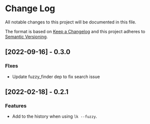 # Change Log

All notable changes to this project will be documented in this file.

The format is based on [Keep a Changelog](https://keepachangelog.com/en/1.0.0/) and this project adheres to [Semantic Versioning](https://semver.org/).

## [2022-09-16] - 0.3.0

### FIxes
 - Update fuzzy_finder dep to fix search issue
## [2022-02-18] - 0.2.1

### Features
 - Add to the history when using `lk --fuzzy`. 


